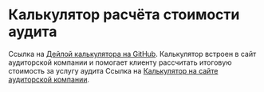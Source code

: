 # Калькулятор расчёта стоимости аудита
Ссылка на [Дейлой калькулятора на GitHub](https://leonid-niselovsky.github.io/audit_calculator/ "Калькулятор расчёта стоимости аудита").
Калькулятор встроен в сайт аудиторской компании и помогает клиенту рассчитать итоговую стоимость за услугу аудита
Ссылка на [Калькулятор на сайте аудиторской компании](https://www.auditlab.spb.ru/#:~:text=%D0%A1%D0%BA%D0%B0%D1%87%D0%B0%D1%82%D1%8C%20%D0%BF%D0%B0%D0%BC%D1%8F%D1%82%D0%BA%D1%83-,%D1%81%D1%82%D0%BE%D0%B8%D0%BC%D0%BE%D1%81%D1%82%D1%8C%20%D0%B0%D1%83%D0%B4%D0%B8%D1%82%D0%B0,-%D0%A1%D1%82%D0%BE%D0%B8%D0%BC%D0%BE%D1%81%D1%82%D1%8C%20%D1%84%D0%B8%D0%BD%D0%B0%D0%BD%D1%81%D0%BE%D0%B2%D0%BE%D0%B3%D0%BE%20%D0%B0%D1%83%D0%B4%D0%B8%D1%82%D0%B0 "Сайт аудиторской компании").


